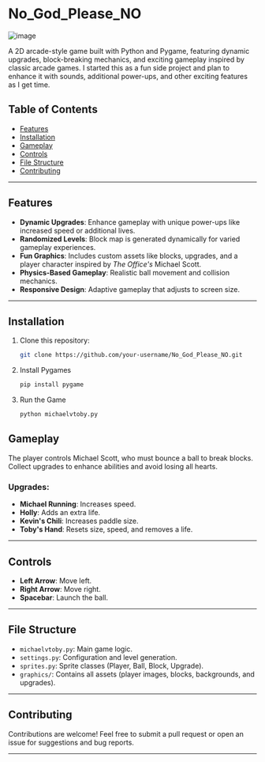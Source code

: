 # No_God_Please_NO

![image](https://github.com/user-attachments/assets/efdb05ae-867b-40ab-b502-7391cf3ad044)


A 2D arcade-style game built with Python and Pygame, featuring dynamic upgrades, block-breaking mechanics, and exciting gameplay inspired by classic arcade games. I started this as a fun side project and plan to enhance it with sounds, additional power-ups, and other exciting features as I get time.

## Table of Contents

- [Features](#features)
- [Installation](#installation)
- [Gameplay](#gameplay)
- [Controls](#controls)
- [File Structure](#file-structure)
- [Contributing](#contributing)

---

## Features

- **Dynamic Upgrades**: Enhance gameplay with unique power-ups like increased speed or additional lives.
- **Randomized Levels**: Block map is generated dynamically for varied gameplay experiences.
- **Fun Graphics**: Includes custom assets like blocks, upgrades, and a player character inspired by *The Office's* Michael Scott.
- **Physics-Based Gameplay**: Realistic ball movement and collision mechanics.
- **Responsive Design**: Adaptive gameplay that adjusts to screen size.

---

## Installation

1. Clone this repository:
   ```bash
   git clone https://github.com/your-username/No_God_Please_NO.git
   
2. Install Pygames
   ```bash
   pip install pygame

3. Run the Game
   ```bash
   python michaelvtoby.py

## Gameplay

The player controls Michael Scott, who must bounce a ball to break blocks. Collect upgrades to enhance abilities and avoid losing all hearts.

### Upgrades:
- **Michael Running**: Increases speed.
- **Holly**: Adds an extra life.
- **Kevin's Chili**: Increases paddle size.
- **Toby's Hand**: Resets size, speed, and removes a life.

---

## Controls

- **Left Arrow**: Move left.
- **Right Arrow**: Move right.
- **Spacebar**: Launch the ball.

---

## File Structure

- `michaelvtoby.py`: Main game logic.
- `settings.py`: Configuration and level generation.
- `sprites.py`: Sprite classes (Player, Ball, Block, Upgrade).
- `graphics/`: Contains all assets (player images, blocks, backgrounds, and upgrades).

---

## Contributing

Contributions are welcome! Feel free to submit a pull request or open an issue for suggestions and bug reports.

---





